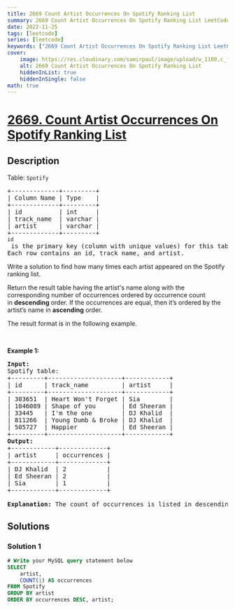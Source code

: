 ```yaml
---
title: 2669 Count Artist Occurrences On Spotify Ranking List
summary: 2669 Count Artist Occurrences On Spotify Ranking List LeetCode Solution Explained
date: 2022-11-25
tags: [leetcode]
series: [leetcode]
keywords: ["2669 Count Artist Occurrences On Spotify Ranking List LeetCode Solution Explained in all languages", "2669 Count Artist Occurrences On Spotify Ranking List", "LeetCode", "leetcode solution in Python3 C++ Java Go PHP Ruby Swift TypeScript Rust C# JavaScript C", "GeeksforGeeks", "InterviewBit", "Coding Ninjas", "HackerRank", "HackerEarth", "CodeChef", "TopCoder", "AlgoExpert", "freeCodeCamp", "Codeforces", "GitHub", "AtCoder", "Samir Paul"]
cover:
    image: https://res.cloudinary.com/samirpaul/image/upload/w_1100,c_fit,co_rgb:FFFFFF,l_text:Arial_75_bold:2669 Count Artist Occurrences On Spotify Ranking List - Solution Explained/problem-solving.webp
    alt: 2669 Count Artist Occurrences On Spotify Ranking List
    hiddenInList: true
    hiddenInSingle: false
math: true
---
```



# [2669. Count Artist Occurrences On Spotify Ranking List](https://leetcode.com/problems/count-artist-occurrences-on-spotify-ranking-list)


## Description

<p>Table: <code><font face="monospace">Spotify</font></code></p>

<pre>
+-------------+---------+ 
| Column Name | Type    | 
+-------------+---------+ 
| id          | int     | 
| track_name  | varchar |
| artist      | varchar |
+-------------+---------+
<code>id</code> is the primary key (column with unique values) for this table.
Each row contains an id, track_name, and artist.
</pre>

<p>Write a solution to find how many times each artist appeared on the Spotify ranking list.</p>

<p>Return the result table having the artist&#39;s name along with the corresponding number of occurrences&nbsp;ordered by occurrence count in&nbsp;<strong>descending </strong>order. If the occurrences are equal, then it&rsquo;s ordered by the artist&rsquo;s name in <strong>ascending</strong> order.</p>

<p>The result format is in the following example​​​​​.</p>

<p>&nbsp;</p>
<p><strong class="example">Example 1:</strong></p>

<pre>
<strong>Input:
</strong>Spotify table: 
+---------+--------------------+------------+ 
| id      | track_name         | artist     |  
+---------+--------------------+------------+
| 303651  | Heart Won&#39;t Forget | Sia        |
| 1046089 | Shape of you       | Ed Sheeran |
| 33445   | I&#39;m the one        | DJ Khalid  |
| 811266  | Young Dumb &amp; Broke | DJ Khalid  | 
| 505727  | Happier            | Ed Sheeran |
+---------+--------------------+------------+ 
<strong>Output:
</strong>+------------+-------------+
| artist     | occurrences | 
+------------+-------------+
| DJ Khalid  | 2           |
| Ed Sheeran | 2           |
| Sia        | 1           | 
+------------+-------------+ 

<strong>Explanation: </strong>The count of occurrences is listed in descending order under the column name &quot;occurrences&quot;. If the number of occurrences is the same, the artist&#39;s names are sorted in ascending order.
</pre>

## Solutions

### Solution 1

<!-- tabs:start -->

```sql
# Write your MySQL query statement below
SELECT
    artist,
    COUNT(1) AS occurrences
FROM Spotify
GROUP BY artist
ORDER BY occurrences DESC, artist;
```

<!-- tabs:end -->

<!-- end -->
